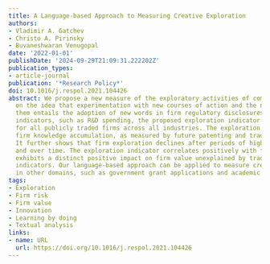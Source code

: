 ```yaml
---
title: A Language-based Approach to Measuring Creative Exploration
authors:
- Vladimir A. Gatchev
- Christo A. Pirinsky
- Buvaneshwaran Venugopal
date: '2022-01-01'
publishDate: '2024-09-29T21:09:31.222202Z'
publication_types:
- article-journal
publication: '*Research Policy*'
doi: 10.1016/j.respol.2021.104426
abstract: We propose a new measure of the exploratory activities of companies based
  on the idea that experimentation with new courses of action and the need to describe
  them entails the adoption of new words in firm regulatory disclosures. Unlike traditional
  indicators, such as R&D spending, the proposed exploration indicator is available
  for all publicly traded firms across all industries. The exploration indicator predicts
  firm knowledge accumulation, as measured by future patenting and trademarking activities.
  It further shows that firm exploration declines after periods of high R&D spending
  and over time. The exploration indicator correlates positively with firm risk and
  exhibits a distinct positive impact on firm value unexplained by traditional innovation
  indicators. Our language-based approach can be applied to measure creative contributions
  in other domains, such as government grant applications and academic publications.
tags:
- Exploration
- Firm risk
- Firm value
- Innovation
- Learning by doing
- Textual analysis
links:
- name: URL
  url: https://doi.org/10.1016/j.respol.2021.104426
---
```

